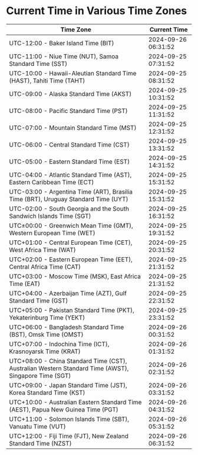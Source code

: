 # Current Time in Various Time Zones

| Time Zone | Current Time |
|-----------|--------------|
| UTC-12:00 - Baker Island Time (BIT) | 2024-09-26 06:31:52 |
| UTC-11:00 - Niue Time (NUT), Samoa Standard Time (SST) | 2024-09-25 07:31:52 |
| UTC-10:00 - Hawaii-Aleutian Standard Time (HAST), Tahiti Time (TAHT) | 2024-09-25 08:31:52 |
| UTC-09:00 - Alaska Standard Time (AKST) | 2024-09-25 10:31:52 |
| UTC-08:00 - Pacific Standard Time (PST) | 2024-09-25 11:31:52 |
| UTC-07:00 - Mountain Standard Time (MST) | 2024-09-25 12:31:52 |
| UTC-06:00 - Central Standard Time (CST) | 2024-09-25 13:31:52 |
| UTC-05:00 - Eastern Standard Time (EST) | 2024-09-25 14:31:52 |
| UTC-04:00 - Atlantic Standard Time (AST), Eastern Caribbean Time (ECT) | 2024-09-25 15:31:52 |
| UTC-03:00 - Argentina Time (ART), Brasília Time (BRT), Uruguay Standard Time (UYT) | 2024-09-25 15:31:52 |
| UTC-02:00 - South Georgia and the South Sandwich Islands Time (SGT) | 2024-09-25 16:31:52 |
| UTC±00:00 - Greenwich Mean Time (GMT), Western European Time (WET) | 2024-09-25 19:31:52 |
| UTC+01:00 - Central European Time (CET), West Africa Time (WAT) | 2024-09-25 20:31:52 |
| UTC+02:00 - Eastern European Time (EET), Central Africa Time (CAT) | 2024-09-25 21:31:52 |
| UTC+03:00 - Moscow Time (MSK), East Africa Time (EAT) | 2024-09-25 21:31:52 |
| UTC+04:00 - Azerbaijan Time (AZT), Gulf Standard Time (GST) | 2024-09-25 22:31:52 |
| UTC+05:00 - Pakistan Standard Time (PKT), Yekaterinburg Time (YEKT) | 2024-09-25 23:31:52 |
| UTC+06:00 - Bangladesh Standard Time (BST), Omsk Time (OMST) | 2024-09-26 00:31:52 |
| UTC+07:00 - Indochina Time (ICT), Krasnoyarsk Time (KRAT) | 2024-09-26 01:31:52 |
| UTC+08:00 - China Standard Time (CST), Australian Western Standard Time (AWST), Singapore Time (SGT) | 2024-09-26 02:31:52 |
| UTC+09:00 - Japan Standard Time (JST), Korea Standard Time (KST) | 2024-09-26 03:31:52 |
| UTC+10:00 - Australian Eastern Standard Time (AEST), Papua New Guinea Time (PGT) | 2024-09-26 04:31:52 |
| UTC+11:00 - Solomon Islands Time (SBT), Vanuatu Time (VUT) | 2024-09-26 05:31:52 |
| UTC+12:00 - Fiji Time (FJT), New Zealand Standard Time (NZST) | 2024-09-26 06:31:52 |
